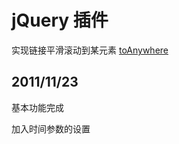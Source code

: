 jQuery 插件
===========

实现链接平滑滚动到某元素
[toAnywhere][]

2011/11/23
----------
  基本功能完成
  
  加入时间参数的设置


[toAnywhere]: http://charsky.github.com/toAnywhere
